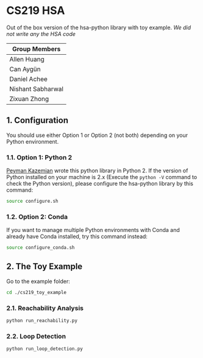 # CS219 HSA
Out of the box version of the hsa-python library with toy example. *We did not write any the HSA code*

| Group Members 			|			
| --------------------	| 
| Allen Huang 			   | 					
| Can Aygün 				| 					
| Daniel Achee 			|				
| Nishant Sabharwal		|			
| Zixuan Zhong			   | 


## 1. Configuration

You should use either Option 1 or Option 2 (not both) depending on your Python environment.

### 1.1. Option 1: Python 2

[Peyman Kazemian](http://yuba.stanford.edu/~peyman/) wrote this python library in Python 2. If the version of Python installed on your machine is 2.x (Execute the `python -V` command to check the Python version), please configure the hsa-python library by this command: 

```bash
source configure.sh
```

### 1.2. Option 2: Conda

If you want to manage multiple Python environments with Conda and already have Conda installed, try this command instead:

```bash
source configure_conda.sh
```

## 2. The Toy Example

Go to the example folder:

```bash
cd ./cs219_toy_example
```

### 2.1. Reachability Analysis

```bash
python run_reachability.py
```

### 2.2. Loop Detection

```bash
python run_loop_detection.py
```
